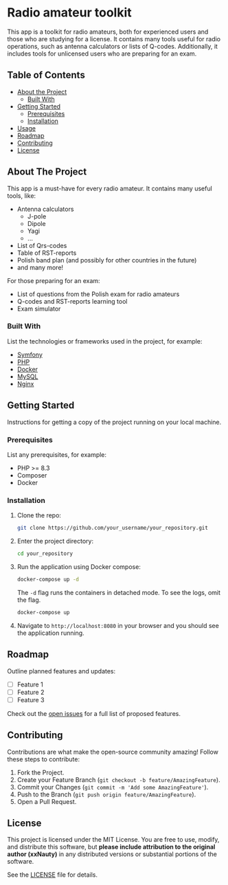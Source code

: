 # Radio amateur toolkit

This app is a toolkit for radio amateurs, both for experienced users and those who are studying for a license.
It contains many tools useful for radio operations, such as antenna calculators or lists of Q-codes.
Additionally, it includes tools for unlicensed users who are preparing for an exam.

## Table of Contents

- [About the Project](#about-the-project)
    - [Built With](#built-with)
- [Getting Started](#getting-started)
    - [Prerequisites](#prerequisites)
    - [Installation](#installation)
- [Usage](#usage)
- [Roadmap](#roadmap)
- [Contributing](#contributing)
- [License](#license)

[//]: # (- [Contact]&#40;#contact&#41;)

## About The Project

This app is a must-have for every radio amateur. It contains many useful tools, like:
- Antenna calculators
  - J-pole
  - Dipole
  - Yagi
  - ...
- List of Qrs-codes
- Table of RST-reports
- Polish band plan (and possibly for other countries in the future)
- and many more!

For those preparing for an exam:
- List of questions from the Polish exam for radio amateurs
- Q-codes and RST-reports learning tool
- Exam simulator


### Built With

List the technologies or frameworks used in the project, for example:
- [Symfony](https://symfony.com/)
- [PHP](https://www.php.net/)
- [Docker](https://www.docker.com/)
- [MySQL](https://www.mysql.com/)
- [Nginx](https://www.nginx.com/)

## Getting Started

Instructions for getting a copy of the project running on your local machine.

### Prerequisites

List any prerequisites, for example:
- PHP >= 8.3
- Composer
- Docker

### Installation

1. Clone the repo:
   ```sh
   git clone https://github.com/your_username/your_repository.git
   ```
2. Enter the project directory:
   ```sh
   cd your_repository
   ```
3. Run the application using Docker compose:
   ```sh
   docker-compose up -d
   ```
   The `-d` flag runs the containers in detached mode. To see the logs, omit the flag.
    ```sh
    docker-compose up
    ```

4. Navigate to `http://localhost:8080` in your browser and you should see the application running.

## Roadmap

Outline planned features and updates:
- [ ] Feature 1
- [ ] Feature 2
- [ ] Feature 3

Check out the [open issues](https://github.com/your_username/your_repository/issues) for a full list of proposed features.

## Contributing

Contributions are what make the open-source community amazing! Follow these steps to contribute:

1. Fork the Project.
2. Create your Feature Branch (`git checkout -b feature/AmazingFeature`).
3. Commit your Changes (`git commit -m 'Add some AmazingFeature'`).
4. Push to the Branch (`git push origin feature/AmazingFeature`).
5. Open a Pull Request.

## License

This project is licensed under the MIT License. You are free to use, modify, and distribute this software, 
but **please include attribution to the original author (xxNauty)** in any distributed versions or substantial 
portions of the software.

See the [LICENSE](LICENSE.md) file for details.

[//]: # (## Contact)

[//]: # ()
[//]: # (Your Name - [@your_twitter_handle]&#40;https://twitter.com/your_twitter_handle&#41; - your_email@example.com)

[//]: # ()
[//]: # (Project Link: [https://github.com/your_username/your_repository]&#40;https://github.com/your_username/your_repository&#41;)
